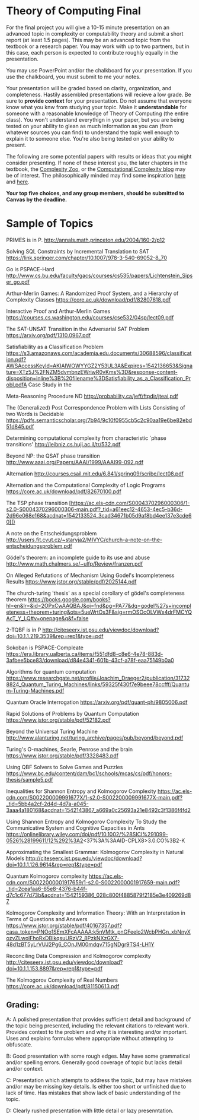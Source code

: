 # Theory of Computing Final

For the final project you will give a 10-15 minute presentation on an advanced topic in complexity or computability theory and submit a short report (at least 1.5 pages).  This may be an advanced topic from the textbook or a research paper.  You may work with up to two partners, but in this case, each person is expected to contribute roughly equally in the presentation.

You may use PowerPoint and/or the chalkboard for your presentation.  If you use the chalkboard, you must submit to me your notes.

Your presentation will be graded based on clarity, organization, and completeness.  Hastily assembled presentations will recieve a low grade.  Be sure to **provide context** for your presentation.  Do not assume that everyone know what you knw from studying your topic.  Make it **understandable** for someone with a reasonable knowledge of Theory of Computing (the entire class).  You won't understand everythign in your paper, but you are being tested on your ability to glean as much information as you can (from whatever sources you can find) to understand the topic well enough to explain it to someone else.  You're also being tested on your ability to present.



The following are some potential papers with results or ideas that you might consider presenting.  If none of these interest you, the later chapters in the textbook, the [Complexity Zoo](https://complexityzoo.uwaterloo.ca/Complexity_Zoo), or the [Computational Complexity blog](https://blog.computationalcomplexity.org) may be of interest.  The philosophically minded may find some inspiration [here](https://plato.stanford.edu/entries/goedel-incompleteness/#GdeArgAgaMec) and [here](https://plato.stanford.edu/entries/turing/).

**Your top five choices, and any group members, should be submitted to Canvas by the deadline.**

# Sample of Topics

PRIMES is in P. http://annals.math.princeton.edu/2004/160-2/p12

Solving SQL Constraints by Incremental Translation to SAT https://link.springer.com/chapter/10.1007/978-3-540-69052-8_70

Go is PSPACE-Hard http://www.cs.bu.edu/faculty/gacs/courses/cs535/papers/Lichtenstein_Sipser_go.pdf

Arthur-Merlin Games: A Randomized Proof System, and a Hierarchy of Complexity Classes https://core.ac.uk/download/pdf/82807618.pdf

Interactive Proof and Arthur-Merlin Games https://courses.cs.washington.edu/courses/cse532/04sp/lect09.pdf

The SAT-UNSAT Transition in the Adversarial SAT Problem https://arxiv.org/pdf/1310.0967.pdf

Satisfiability as a Classification Problem https://s3.amazonaws.com/academia.edu.documents/30688596/classification.pdf?AWSAccessKeyId=AKIAIWOWYYGZ2Y53UL3A&Expires=1542136653&Signature=XTz5J%2FNZM5dvmbnzEWriwR0vKms%3D&response-content-disposition=inline%3B%20filename%3DSatisfiability_as_a_Classification_Probl.pdfA Case Study in the 

Meta-Reasoning Procedure ND http://probability.ca/jeff/ftpdir/jteai.pdf

The (Generalized) Post Correspondence Problem with Lists Consisting of two Words is Decidable https://pdfs.semanticscholar.org/7b94/9c10f0955cb5c2c90aa19e6be82ebd51d845.pdf

Determining computational complexity from characteristic `phase transitions' http://leibniz.cs.huji.ac.il/tr/532.pdf

Beyond NP: the QSAT phase transition http://www.aaai.org/Papers/AAAI/1999/AAAI99-092.pdf

Alternation http://courses.csail.mit.edu/6.841/spring09/scribe/lect08.pdf

Alternation and the Computational Complexity of Logic Programs https://core.ac.uk/download/pdf/82670100.pdf

The TSP phase transition [https://ac.els-cdn.com/S0004370296000306/1-s2.0-S0004370296000306-main.pdf?_tid=a61eec12-4653-4ec5-b36d-2d96e068e168&acdnat=1542133524_3cad34671b05d9af8bd4ee137e3cde60]()

A note on the Entscheidungsproblem http://users.fit.cvut.cz/~staryja2/MIVYC/church-a-note-on-the-entscheidungsproblem.pdf

Gödel's theorem: an incomplete guide to its use and abuse http://www.math.chalmers.se/~ulfp/Review/franzen.pdf

On Alleged Refutations of Mechanism Using Godel's Incompleteness Results https://www.jstor.org/stable/pdf/2025144.pdf

The church-turing 'thesis' as a special corollary of gödel's completeness theorem https://books.google.com/books?hl=en&lr=&id=2OPxCwAAQBAJ&oi=fnd&pg=PA77&dq=godel%27s+incompleteness+theorem+turing&ots=5ueWrtOs3F&sig=rmOSOcOLVWx4drFMCYQAcT_Y_LQ#v=onepage&q&f=false

2-TQBF is in P http://citeseerx.ist.psu.edu/viewdoc/download?doi=10.1.1.219.3539&rep=rep1&type=pdf

Sokoban is PSPACE-Compleate https://era.library.ualberta.ca/items/f551dfd8-c8e6-4e78-883d-3afbee5bce83/download/d84e4341-601b-43cf-a78f-eaa75149b0a0

Algorithms for quantum computation https://www.researchgate.net/profile/Joachim_Draeger2/publication/317328824_Quantum_Turing_Machines/links/59325f430f7e9beee78ccfff/Quantum-Turing-Machines.pdf

Quantum Oracle Interrogation https://arxiv.org/pdf/quant-ph/9805006.pdf

Rapid Solutions of Problems by Quantum Computation https://www.jstor.org/stable/pdf/52182.pdf

Beyond the Universal Turing Machine http://www.alanturing.net/turing_archive/pages/pub/beyond/beyond.pdf

Turing's O-machines, Searle, Penrose and the brain https://www.jstor.org/stable/pdf/3328483.pdf

Using QBF Solvers to Solve Games and Puzzles https://www.bc.edu/content/dam/bc1/schools/mcas/cs/pdf/honors-thesis/sample5.pdf

Inequalities for Shannon Entropy and Kolmogorov Complexity https://ac.els-cdn.com/S002200009991677X/1-s2.0-S002200009991677X-main.pdf?_tid=5bb4a2cf-2d4d-4d7a-a045-3aaa4a180168&acdnat=1542143867_a669a0c25693a21e8492c3f1386f4fd2

Using Shannon Entropy and Kolmogorov Complexity To Study the Communicative System and Cognitive Capacities in Ants https://onlinelibrary.wiley.com/doi/pdf/10.1002/%28SICI%291099-0526%28199611/12%292%3A2<37%3A%3AAID-CPLX8>3.0.CO%3B2-K

Approximating the Smallest Grammar: Kolmogorov Complexity in Natural Models http://citeseerx.ist.psu.edu/viewdoc/download?doi=10.1.1.126.9614&rep=rep1&type=pdf

Quantum Kolmogorov complexity https://ac.els-cdn.com/S0022000001917659/1-s2.0-S0022000001917659-main.pdf?_tid=2ceafaa6-65e8-4376-b44f-d7c1c677d73b&acdnat=1542159386_028c800f4885879f2185e3e409269d87

Kolmogorov Complexity and Information Theory: With an Interpretation in Terms of Questions and Answers https://www.jstor.org/stable/pdf/40167357.pdf?casa_token=PNOo1SEmXFcAAAAA:k5nVMtk_pnGFeelo2WcbPHGn_xbNnyXozvZLwolFhoRxDBIkqsuURzV2_8PzkNXzGX7-48d1zBT5yLrVUJ2Pg6_COnJM00mdqv715gNDgr9TS4-LH1Y

Reconciling Data Compression and Kolmogorov complexity http://citeseerx.ist.psu.edu/viewdoc/download?doi=10.1.1.153.8897&rep=rep1&type=pdf

The Kolmogorov Complexity of Real Numbers https://core.ac.uk/download/pdf/81150613.pdf

## Grading:

A: A polished presentation that provides sufficient detail and background of the topic being presented, including the relevant citations to relevant work.  Provides context to the problem and why it is interesting and/or important.  Uses and explains formulas where appropriate without attempting to obfuscate.

B: Good presentation with some rough edges.  May have some grammatical and/or spelling errors.  Generally good coverage of topic but lacks detail and/or context.

C: Presentation which attempts to address the topic, but may have mistakes and/or may be missing key details.  Is either too short or unfinished due to lack of time.  Has mistakes that show lack of basic understanding of the topic.

D: Clearly rushed presentation with little detail or lazy presenntation.
